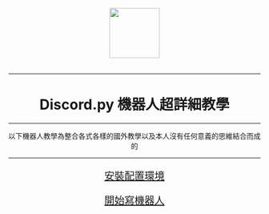 <br>
<img src="/dpy-icon.png" width="100" height="100" style="text-align: center;vertical-align: middle;display: block;margin-left: auto;margin-right: auto;"/>
<br>
<hr>
<h1 align="center">Discord.py 機器人超詳細教學</h1>
<hr>
<p style="text-align: center">以下機器人教學為整合各式各樣的國外教學以及本人沒有任何意義的思維結合而成的</p>
<hr>
<a href="/discord/bot/py/install.html"><p style="text-align: center;font-size:20px;" >安裝配置環境</p></a>
<a href="/discord/bot/py/coding.html"><p style="text-align: center;font-size:20px;" >開始寫機器人</p></a>
